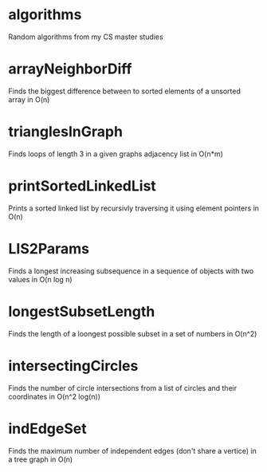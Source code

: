 # algorithms

Random algorithms from my CS master studies

# arrayNeighborDiff

Finds the biggest difference between to sorted elements of a unsorted array in O(n)

# trianglesInGraph

Finds loops of length 3 in a given graphs adjacency list in O(n\*m)

# printSortedLinkedList

Prints a sorted linked list by recursivly traversing it using element pointers in O(n)

# LIS2Params

Finds a longest increasing subsequence in a sequence of objects with two values in O(n log n)

# longestSubsetLength

Finds the length of a loongest possible subset in a set of numbers in O(n^2)

# intersectingCircles

Finds the number of circle intersections from a list of circles and their coordinates in O(n^2 log(n))

# indEdgeSet

Finds the maximum number of independent edges (don't share a vertice) in a tree graph in O(n)
